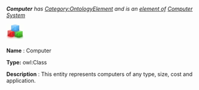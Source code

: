 ___Computer__ 
 has
 [Category:OntologyElement](../../Category/OntologyElement "Category:OntologyElement") 
 and is an
 [element of](../../Property/ElementOf "Property:ElementOf") 
[Computer System](../../Submissions/Computer_System "Submissions:Computer System")_




  





[![Class](../images/thumb/2/27/Class.gif/45px-Class.gif)](../../Image/Class.gif "Class")


__Name__ 
 : Computer
 



__Type:__ 
 owl:Class
 



__Description__ 
 : This entity represents computers of any type, size, cost and application.
